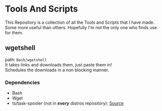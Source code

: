 # Tools And Scripts

This Repository is a collection of all the Tools and Scripts that I have made.
Some more useful than others. Hopefully I'm not the only one who finds use for them.




## wgetshell 
 path: `Bash/wgetshell`  
 It takes links and downloads them, just paste them in!  
 Schedules the downloads in a non blocking manner.
### Dependencies
 * Bash
 * Wget
 * ts/task-spooler (not in ___every___ distros repository):
[Source](https://github.com/sherlock5512/TaskSpooler "My GitHub Clone of the source")